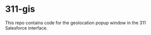 # 311-gis

This repo contains code for the geolocation popup window in the 311 Salesforce interface.
